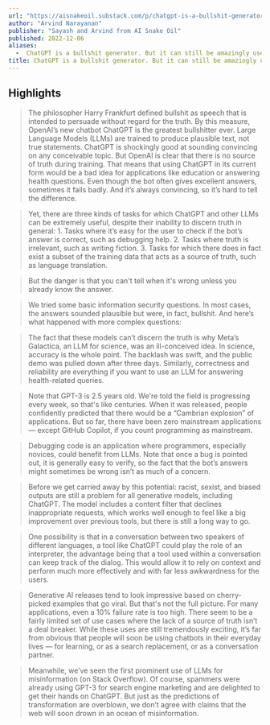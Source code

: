 ```yaml
---
url: "https://aisnakeoil.substack.com/p/chatgpt-is-a-bullshit-generator-but"
author: "Arvind Narayanan"
publisher: "Sayash and Arvind from AI Snake Oil"
published: 2022-12-06
aliases:
  -  ChatGPT is a bullshit generator. But it can still be amazingly useful
title: ChatGPT is a bullshit generator. But it can still be amazingly useful
---
```


## Highlights
> The philosopher Harry Frankfurt defined bullshit as speech that is intended to persuade without regard for the truth. By this measure, OpenAI’s new chatbot ChatGPT is the greatest bullshitter ever. Large Language Models (LLMs) are trained to produce plausible text, not true statements. ChatGPT is shockingly good at sounding convincing on any conceivable topic. But OpenAI is clear that there is no source of truth during training. That means that using ChatGPT in its current form would be a bad idea for applications like education or answering health questions. Even though the bot often gives excellent answers, sometimes it fails badly. And it’s always convincing, so it’s hard to tell the difference.

> Yet, there are three kinds of tasks for which ChatGPT and other LLMs can be extremely useful, despite their inability to discern truth in general: 1. Tasks where it’s easy for the user to check if the bot’s answer is correct, such as debugging help. 2. Tasks where truth is irrelevant, such as writing fiction. 3. Tasks for which there does in fact exist a subset of the training data that acts as a source of truth, such as language translation.

> But the danger is that you can't tell when it's wrong unless you already know the answer.

> We tried some basic information security questions. In most cases, the answers sounded plausible but were, in fact, bullshit. And here’s what happened with more complex questions:

> The fact that these models can’t discern the truth is why Meta’s Galactica, an LLM for science, was an ill-conceived idea. In science, accuracy is the whole point. The backlash was swift, and the public demo was pulled down after three days. Similarly, correctness and reliability are everything if you want to use an LLM for answering health-related queries.

> Note that GPT-3 is 2.5 years old. We're told the field is progressing every week, so that's like centuries. When it was released, people confidently predicted that there would be a “Cambrian explosion” of applications. But so far, there have been zero mainstream applications — except GitHub Copilot, if you count programming as mainstream.

> Debugging code is an application where programmers, especially novices, could benefit from LLMs. Note that once a bug is pointed out, it is generally easy to verify, so the fact that the bot’s answers might sometimes be wrong isn’t as much of a concern.

> Before we get carried away by this potential: racist, sexist, and biased outputs are still a problem for all generative models, including ChatGPT. The model includes a content filter that declines inappropriate requests, which works well enough to feel like a big improvement over previous tools, but there is still a long way to go.

> One possibility is that in a conversation between two speakers of different languages, a tool like ChatGPT could play the role of an interpreter, the advantage being that a tool used within a conversation can keep track of the dialog. This would allow it to rely on context and perform much more effectively and with far less awkwardness for the users.

> Generative AI releases tend to look impressive based on cherry-picked examples that go viral. But that's not the full picture. For many applications, even a 10% failure rate is too high. There seem to be a fairly limited set of use cases where the lack of a source of truth isn’t a deal breaker. While these uses are still tremendously exciting, it’s far from obvious that people will soon be using chatbots in their everyday lives — for learning, or as a search replacement, or as a conversation partner.

> Meanwhile, we’ve seen the first prominent use of LLMs for misinformation (on Stack Overflow). Of course, spammers were already using GPT-3 for search engine marketing and are delighted to get their hands on ChatGPT. But just as the predictions of transformation are overblown, we don’t agree with claims that the web will soon drown in an ocean of misinformation.

